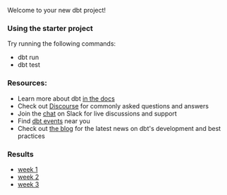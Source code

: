 Welcome to your new dbt project!

### Using the starter project

Try running the following commands:
- dbt run
- dbt test


### Resources:
- Learn more about dbt [in the docs](https://docs.getdbt.com/docs/introduction)
- Check out [Discourse](https://discourse.getdbt.com/) for commonly asked questions and answers
- Join the [chat](https://community.getdbt.com/) on Slack for live discussions and support
- Find [dbt events](https://events.getdbt.com) near you
- Check out [the blog](https://blog.getdbt.com/) for the latest news on dbt's development and best practices


### Results 
* [week 1](https://github.com/nacosta/course-dbt/tree/week_1/greenery/models#week-1)
* [week 2](https://github.com/nacosta/course-dbt/tree/week_2/greenery/models#week-2)
* [week 3](https://github.com/nacosta/course-dbt/tree/week_3/greenery/models#week-3)